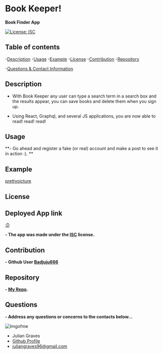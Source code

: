 # Book Keeper!
**Book Finder App**

  [![License: ISC](https://img.shields.io/badge/License-ISC-blue.svg)](https://opensource.org/licenses/ISC)
  

## Table of contents
  -[Description](#Description)
  -[Usage](#Usage)
  -[Example](#Example)
  -[License](#License)
  -[Contribution](#Contribution)
  -[Repository](#Repository)

  -[Questions & Contact Information](#Questions)

## Description

  -  With Book Keeper any user can type a search term in a search box and the results appear, you can save books and delete them when you sign up.

  -  Using React, Graphql, and several JS applications, you are now able to read! read! read!

## Usage
**- Go ahead and register a fake (or real) account and make a post to see it in action :). **

## Example 
  [prettyoicture](https://raw.githubusercontent.com/Badjuju666/Book-Search/main/Books4YU.png)
## License

## Deployed App link
  [:D](https://badjuju666.github.io/Book-Search/)

  **- The app was made under the 
  [ISC](https://opensource.org/licenses/ISC)
   license.**

## Contribution

  **- Github User 
  [Badjuju666](https://github.com/Badjuju666)**
  
## Repository

  **- [My Repo](https://github.com/Badjuju666/Book-Search).**

## Questions
  **- Address any questions or concerns 
  to the contacts below...**
                
![Imgofme](https://avatars.githubusercontent.com/u/74938789?v=4)
- Julian Graves
- [Github Profile](https://github.com/Badjuju666)
- <juliangraves96@gmail.com>

